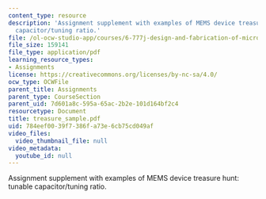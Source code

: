 ```yaml
---
content_type: resource
description: 'Assignment supplement with examples of MEMS device treasure hunt: tunable
  capacitor/tuning ratio.'
file: /ol-ocw-studio-app/courses/6-777j-design-and-fabrication-of-microelectromechanical-devices-spring-2007/784eef0039f7386fa73e6cb75cd049af_treasure_sample.pdf
file_size: 159141
file_type: application/pdf
learning_resource_types:
- Assignments
license: https://creativecommons.org/licenses/by-nc-sa/4.0/
ocw_type: OCWFile
parent_title: Assignments
parent_type: CourseSection
parent_uid: 7d601a8c-595a-65ac-2b2e-101d164bf2c4
resourcetype: Document
title: treasure_sample.pdf
uid: 784eef00-39f7-386f-a73e-6cb75cd049af
video_files:
  video_thumbnail_file: null
video_metadata:
  youtube_id: null
---
```

Assignment supplement with examples of MEMS device treasure hunt: tunable capacitor/tuning ratio.